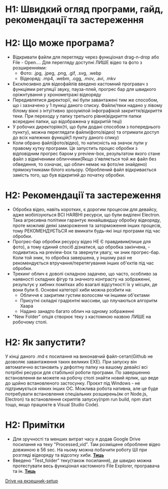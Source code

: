# H1: Швидкий огляд програми, гайд, рекомендації та застереження

# H2: Що може програма?
+ Відкривати файли для перегляду через функціонал drag-n-drop або File - Open.... Для перегляду доступні ЛИШЕ відео та фото з розширеннями: 
  - Фото: .jpg, .jpeg, .png, .gif, .svg, .webp
  - Відеоряд:  .mp4, .webm, .ogg, .mov, .avi, .mkv
+ Ексклюзивно для відеофайлів введено кастомний програвач з функціями регуляції звуку, пауза-плей, прогрес бар для швидкого оріжнтування у хронометражі відеоряду
+ Передивлятися директорії, які були завантажені тим же способом, що і зазначено у 1 пункці даного списку. Файли/теки надано у лівому білому вікні з інтуїтивно зрозумілой інфографікой закриття/відкриття теки. При переходу у папку третього рівня(відкриття папки всередині   папки, що відображена у відкритій теці)
+ У робочих директоріях(ті, що були додані способом з попереднього пункту), можна переглядати файли(фото/відео) та отримати доступ до всіх належних функцій(1 пункту даного спику)
+ Коли обрано файл(фото/відео), то натисність на значок лупи у правому кутку програми. Це запустить процес обробки з відповідним прогрес баром у preview-box, результатом якого стане файл з відміченими обличчями(Якщо з'являється той же файл без обведення, то означає, що облич немає на фото/не знайдено) прямокутниками білого кольору. Оброблений файл відкривається замість того, що був відкритий до початку обробки.

# H2: Рекомендації та застереження
+ Обробка відео, навіть коротких, є дорогим процесом для девайсу, адже мобілізуються ВСІ НАЯВНІ ресурси, що були виділені Electron. Така агресивна політики гарантує якнайшвидшу обробку відеоряду, проте можливі деякі замороження та заторможення інших процесів, тому РЕКОМЕНДУЄТЬСЯ не вмикати будь-які інші програми під час обробки.
+ Прогрес-бар обробки ресурсу відео НЕ Є правдивим(лише для фото), а тому єдиний спосіб дізнатися, що обробка закінчена, - подивитись на preview-box та звернути увагу, чи зник прогрес-бар. Коли той зник, то обробка завершена, у іншому разі не рекомендується втручання/перетягування інших об'єктів під час обробки.
+ Трекинг облич є доволі складною задачею, що часто, особливо за наявності складних фігур та значного контрасту на зображенні, результує у хибних помітках або взагалі відсутності їх у місцях, де вони були б. Основні категорії хиби можна розбити на:
  - Обличчя є закритим густим волоссям чи іншими об'єктами
  - Присутні складні градієнтні массиви, що плучаються алгоритм Хаара
  - Надано занадто багато облич на одному зображенні
+ "New Folder" опція створює теку з кастомною назвою ЛИШЕ на робочому столі.

# H2: Як запустити?
У кінці даного .md є посилання на виконавчий файл-сетап(Github не дозволяє завантаження таких великих EXE). При запуску він автоматично встановить у дефолтну папку на вашому девайсі всі потрібні ресурси для стабільної роботи програми. По завершенню встановлення ви можете на робочу столі знайти новий ярлик, що веде до щойно встановленого застосунку. Проєкт під Windows - не підтримується ніяких інших ОС.
Можлива робота нативна, але це буде потребувати встановлення спеціальних розширень(як от Node.js, Electron) та встановлення скриптів запуску(npm run build, npm start тощо, якщо працюєте в Visual Studio Code).

# H2: Примітки
+ Для зручності та менших витрат часу я додав Google Drive посилання на теку "Processed_vid". Там розміщене оброблене відео довжиною в 56 sec. На ньому можна побачити роботу ШІ при розгляді відеоряду та відсотку хиби. **[Тиць](https://drive.google.com/drive/folders/1wV7ghwC0TbIgj9-f6FSi8qz9ZAAp0YkU?usp=sharing)**
+ Введено "Test_folder" теку(також посилання), де швидко можна протестувати весь функціонал кастомного File Explorer, програвача та ін. **[Тиць](https://drive.google.com/drive/folders/1OWK0hZijXzdhn0iwuwARWOmBqW06pt0S?usp=sharing)**


[Drive на екзешниk-setup](https://drive.google.com/file/d/1yVqKxVH0bb8IZT7hx4AgZaak0o2hKH-U/view?usp=drive_link)
